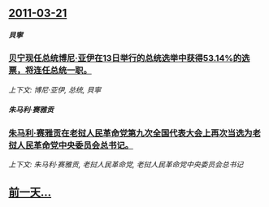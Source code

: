 ## [2011-03-21](/news/2011/03/21/index.md)

##### 貝寧
### [贝宁现任总统博尼·亚伊在13日举行的总统选举中获得53.14%的选票，将连任总统一职。](/news/2011/03/21/贝宁现任总统博尼-亚伊在13日举行的总统选举中获得5314-的选票-将连任总统一职.md)
_上下文: 博尼·亚伊, 总统, 貝寧_

##### 朱马利·赛雅贡
### [朱马利·赛雅贡在老挝人民革命党第九次全国代表大会上再次当选为老挝人民革命党中央委员会总书记。](/news/2011/03/21/朱马利-赛雅贡在老挝人民革命党第九次全国代表大会上再次当选为老挝人民革命党中央委员会总书记.md)
_上下文: 朱马利·赛雅贡, 老挝人民革命党, 老挝人民革命党中央委员会总书记_

## [前一天...](/news/2011/03/20/index.md)

